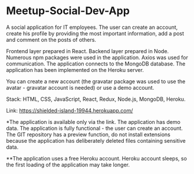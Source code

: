 # Meetup-Social-Dev-App

A social application for IT employees. The user can create an account, create his profile by providing the most important information, add a post and comment on the posts of others.

Frontend layer prepared in React. Backend layer prepared in Node. Numerous npm packages were used in the application. Axios was used for communication. The application connects to the MongoDB database. The application has been implemented on the Heroku server.

You can create a new account (the gravatar package was used to use the avatar - gravatar account is needed) or use a demo account.

Stack: HTML, CSS, JavaScript, React, Redux, Node.js, MongoDB, Heroku.

Link: https://shielded-island-19944.herokuapp.com/

*The application is available only via the link. The application has demo data. The application is fully functional - the user can create an account. The GIT repository has a preview function, do not install extensions because the application has deliberately deleted files containing sensitive data.

**The application uses a free Heroku account. Heroku account sleeps, so the first loading of the application may take longer.
